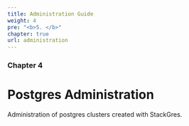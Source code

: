 ```yaml
---
title: Administration Guide
weight: 4
pre: "<b>5. </b>"
chapter: true
url: administration
---
```


### Chapter 4

# Postgres Administration

Administration of postgres clusters created with StackGres.
